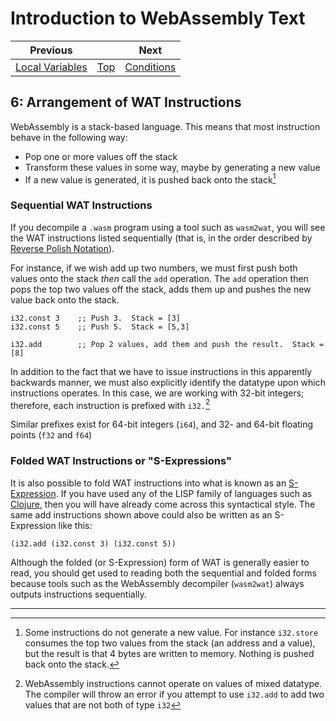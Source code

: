 # Introduction to WebAssembly Text

| Previous | | Next
|---|---|---
| [Local Variables](../05/README.md) | [Top](../README.md) | [Conditions](../07/README.md)

## 6: Arrangement of WAT Instructions
WebAssembly is a stack-based language.  This means that most instruction behave in the following way:

* Pop one or more values off the stack
* Transform these values in some way, maybe by generating a new value
* If a new value is generated, it is pushed back onto the stack[^1]

### Sequential WAT Instructions

If you decompile a `.wasm` program using a tool such as `wasm2wat`, you will see the WAT instructions listed sequentially (that is, in the order described by [Reverse Polish Notation](https://en.wikipedia.org/wiki/Reverse_Polish_notation)).

For instance, if we wish add up two numbers, we must first push both values onto the stack *then* call the `add` operation.  The `add` operation then pops the top two values off the stack, adds them up and pushes the new value back onto the stack.

```wat
i32.const 3    ;; Push 3.  Stack = [3]
i32.const 5    ;; Push 5.  Stack = [5,3]

i32.add        ;; Pop 2 values, add them and push the result.  Stack = [8]
```

In addition to the fact that we have to issue instructions in this apparently backwards manner, we must also explicitly identify the datatype upon which instructions operates.  In this case, we are working with 32-bit integers; therefore, each instruction is prefixed with `i32.`[^2]

Similar prefixes exist for 64-bit integers (`i64`), and 32- and 64-bit floating points (`f32` and `f64`)

### Folded WAT Instructions or "S-Expressions"

It is also possible to fold WAT instructions into what is known as an [S-Expression](https://en.wikipedia.org/wiki/S-expression).  If you have used any of the LISP family of languages such as [Clojure](https://clojure.org/), then you will have already come across this syntactical style.  The same add instructions shown above could also be written as an S-Expression like this:

```wat
(i32.add (i32.const 3) (i32.const 5))
```

Although the folded (or S-Expression) form of WAT is generally easier to read, you should get used to reading both the sequential and folded forms because tools such as the WebAssembly decompiler (`wasm2wat`) always outputs instructions sequentially.

<hr>

[^1]: Some instructions do not generate a new value.  For instance `i32.store` consumes the top two values from the stack (an address and a value), but the result is that 4 bytes are written to memory.  Nothing is pushed back onto the stack.
[^2]: WebAssembly instructions cannot operate on values of mixed datatype. The compiler will throw an error if you attempt to use `i32.add` to add two values that are not both of type `i32`